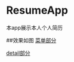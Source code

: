 # ResumeApp
本app展示本人个人简历

##效果如图
[菜单部分](http://upload-images.jianshu.io/upload_images/954071-ba70fdb5b56df0fa.gif?imageMogr2/auto-orient/strip)

[detail部分](http://upload-images.jianshu.io/upload_images/954071-2c6d13a4cfec7d37.gif?imageMogr2/auto-orient/strip)
